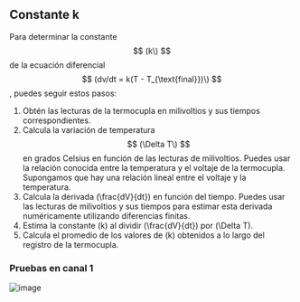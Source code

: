 ## Constante k

Para determinar la constante $$ (k\) $$ de la ecuación diferencial $$ (dv/dt = k(T - T_{\text{final}})\) $$, puedes seguir estos pasos:

1. Obtén las lecturas de la termocupla en milivoltios y sus tiempos correspondientes.
2. Calcula la variación de temperatura $$ (\Delta T\) $$ en grados Celsius en función de las lecturas de milivoltios. Puedes usar la relación conocida entre la temperatura y el voltaje de la termocupla. Supongamos que hay una relación lineal entre el voltaje y la temperatura.
3. Calcula la derivada \(\frac{dV}{dt}\) en función del tiempo. Puedes usar las lecturas de milivoltios y sus tiempos para estimar esta derivada numéricamente utilizando diferencias finitas.
4. Estima la constante \(k\) al dividir \(\frac{dV}{dt}\) por \(\Delta T\).
5. Calcula el promedio de los valores de \(k\) obtenidos a lo largo del registro de la termocupla.

### Pruebas en canal 1

![image](https://github.com/stevenag1999/Lab3_Taller_ITCR/assets/92649989/9f355a96-8f4c-4ddf-bfe3-1629f53faf11)
